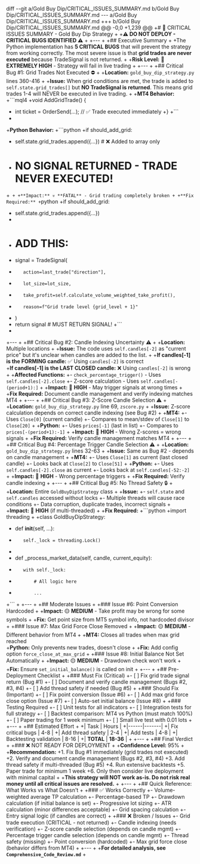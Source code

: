 diff --git a/Gold Buy Dip/CRITICAL_ISSUES_SUMMARY.md b/Gold Buy Dip/CRITICAL_ISSUES_SUMMARY.md
--- a/Gold Buy Dip/CRITICAL_ISSUES_SUMMARY.md
+++ b/Gold Buy Dip/CRITICAL_ISSUES_SUMMARY.md
@@ -0,0 +1,239 @@
+# 🚨 CRITICAL ISSUES SUMMARY - Gold Buy Dip Strategy
+
+**⚠️ DO NOT DEPLOY - CRITICAL BUGS IDENTIFIED ⚠️**
+
+---
+
+## Executive Summary
+
+The Python implementation has **5 CRITICAL BUGS** that will prevent the strategy from working correctly. The most severe issue is that **grid trades are never executed** because TradeSignal is not returned.
+
+**Risk Level:** 🔴 **EXTREMELY HIGH** - Strategy will fail in live trading
+
+---
+
+## Critical Bug #1: Grid Trades Not Executed ⛔
+
+**Location:** `gold_buy_dip_strategy.py` lines 360-416
+
+**Issue:** When grid conditions are met, the trade is added to `self.state.grid_trades[]` but **NO TradeSignal is returned**. This means grid trades 1-4 will NEVER be executed in live trading.
+
+**MT4 Behavior:**
+```mql4
+void AddGridTrade() {
+    int ticket = OrderSend(...);  // ✅ Trade executed immediately
+}
+```
+
+**Python Behavior:**
+```python
+if should_add_grid:
+    self.state.grid_trades.append({...})  # ❌ Added to array only
+    # NO SIGNAL RETURNED - TRADE NEVER EXECUTED!
+```
+
+**Impact:** 💀 **FATAL** - Grid trading completely broken
+
+**Fix Required:**
+```python
+if should_add_grid:
+    self.state.grid_trades.append({...})
+    
+    # ADD THIS:
+    signal = TradeSignal(
+        action=last_trade["direction"],
+        lot_size=lot_size,
+        take_profit=self.calculate_volume_weighted_take_profit(),
+        reason=f"Grid trade level {grid_level + 1}"
+    )
+    return signal  # MUST RETURN SIGNAL!
+```
+
+---
+
+## Critical Bug #2: Candle Indexing Uncertainty ⚠️
+
+**Location:** Multiple locations
+
+**Issue:** The code uses `self.candles[-2]` as "current price" but it's unclear when candles are added to the list.
+
+**If candles[-1] is the FORMING candle:** ✅ Using `candles[-2]` is correct  
+**If candles[-1] is the LAST CLOSED candle:** ❌ Using `candles[-2]` is wrong
+
+**Affected Functions:**
+- `check_percentage_trigger()` - Uses `self.candles[-2].close`
+- Z-score calculation - Uses `self.candles[-(period+1):]`
+
+**Impact:** 🔴 **HIGH** - May trigger signals at wrong times
+
+**Fix Required:** Document candle management and verify indexing matches MT4
+
+---
+
+## Critical Bug #3: Z-Score Candle Selection ⚠️
+
+**Location:** `gold_buy_dip_strategy.py` line 69, `zscore.py`
+
+**Issue:** Z-score calculation depends on correct candle indexing (see Bug #2)
+
+**MT4:**
+- Uses `Close[0]` (current candle)
+- Compares to mean/stdev of `Close[1]` to `Close[20]`
+
+**Python:**
+- Uses `prices[-1]` (last in list)
+- Compares to `prices[-(period+1):-1]`
+
+**Impact:** 🔴 **HIGH** - Wrong Z-scores = wrong signals
+
+**Fix Required:** Verify candle management matches MT4
+
+---
+
+## Critical Bug #4: Percentage Trigger Candle Selection ⚠️
+
+**Location:** `gold_buy_dip_strategy.py` lines 32-63
+
+**Issue:** Same as Bug #2 - depends on candle management
+
+**MT4:**
+- Uses `Close[1]` as current (last closed candle)
+- Looks back at `Close[2]` to `Close[51]`
+
+**Python:**
+- Uses `self.candles[-2].close` as current
+- Looks back at `self.candles[-52:-2]`
+
+**Impact:** 🔴 **HIGH** - Wrong percentage triggers
+
+**Fix Required:** Verify candle indexing
+
+---
+
+## Critical Bug #5: No Thread Safety 🔒
+
+**Location:** Entire `GoldBuyDipStrategy` class
+
+**Issue:** 
+- `self.state` and `self.candles` accessed without locks
+- Multiple threads will cause race conditions
+- Data corruption, duplicate trades, incorrect signals
+
+**Impact:** 🔴 **HIGH** (if multi-threaded)
+
+**Fix Required:**
+```python
+import threading
+
+class GoldBuyDipStrategy:
+    def __init__(self, ...):
+        self._lock = threading.Lock()
+    
+    def _process_market_data(self, candle, current_equity):
+        with self._lock:
+            # All logic here
+            ...
+```
+
+---
+
+## Moderate Issues
+
+### Issue #6: Point Conversion Hardcoded
+
+**Impact:** 🟡 **MEDIUM** - Take profit may be wrong for some symbols
+
+**Fix:** Get point size from MT5 symbol info, not hardcoded divisor
+
+### Issue #7: Max Grid Force Close Removed
+
+**Impact:** 🟡 **MEDIUM** - Different behavior from MT4
+
+**MT4:** Closes all trades when max grid reached  
+**Python:** Only prevents new trades, doesn't close
+
+**Fix:** Add config option `force_close_at_max_grid`
+
+### Issue #8: Initial Balance Not Set Automatically
+
+**Impact:** 🟡 **MEDIUM** - Drawdown check won't work
+
+**Fix:** Ensure `set_initial_balance()` is called on init
+
+---
+
+## Pre-Deployment Checklist
+
+### Must Fix (Critical)
+- [ ] Fix grid trade signal return (Bug #1)
+- [ ] Document and verify candle management (Bugs #2, #3, #4)
+- [ ] Add thread safety if needed (Bug #5)
+
+### Should Fix (Important)
+- [ ] Fix point conversion (Issue #6)
+- [ ] Add max grid force close option (Issue #7)
+- [ ] Auto-set initial balance (Issue #8)
+
+### Testing Required
+- [ ] Unit tests for all indicators
+- [ ] Integration tests for full strategy
+- [ ] Backtest comparison: MT4 vs Python (must match 100%)
+- [ ] Paper trading for 1 week minimum
+- [ ] Small live test with 0.01 lots
+
+---
+
+## Estimated Effort
+
+| Task | Hours |
+|------|-------|
+| Fix critical bugs | 4-8 |
+| Add thread safety | 2-4 |
+| Add tests | 4-8 |
+| Backtesting validation | 8-16 |
+| **TOTAL** | **18-36** |
+
+---
+
+## Final Verdict
+
+### ❌ NOT READY FOR DEPLOYMENT
+
+**Confidence Level:** 95%
+
+**Recommendation:** 
+1. Fix Bug #1 immediately (grid trades not executed)
+2. Verify and document candle management (Bugs #2, #3, #4)
+3. Add thread safety if multi-threaded (Bug #5)
+4. Run extensive backtests
+5. Paper trade for minimum 1 week
+6. Only then consider live deployment with minimal capital
+
+**This strategy will NOT work as-is. Do not risk real money until all critical issues are resolved.**
+
+---
+
+## Quick Reference: What Works vs What Doesn't
+
+### ✅ Works Correctly
+- Volume-weighted average TP calculation
+- Percentage-based TP
+- Drawdown calculation (if initial balance is set)
+- Progressive lot sizing
+- ATR calculation (minor differences acceptable)
+- Grid spacing calculation
+- Entry signal logic (if candles are correct)
+
+### ❌ Broken / Issues
+- Grid trade execution (CRITICAL - not returned)
+- Candle indexing (needs verification)
+- Z-score candle selection (depends on candle mgmt)
+- Percentage trigger candle selection (depends on candle mgmt)
+- Thread safety (missing)
+- Point conversion (hardcoded)
+- Max grid force close (behavior differs from MT4)
+
+---
+
+**For detailed analysis, see `Comprehensive_Code_Review.md`**
+